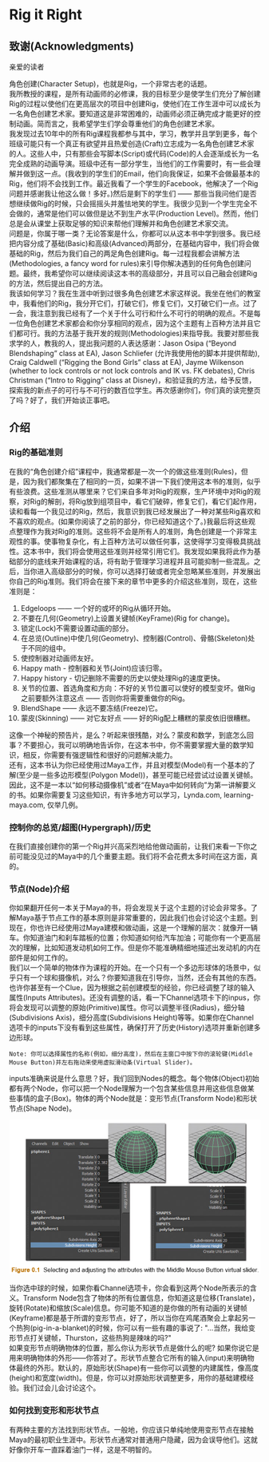 # Rig it Right

## 致谢(Acknowledgments)

亲爱的读者

角色创建(Character Setup)，也就是Rig，一个非常古老的话题。  
我所教授的课程，是所有动画师的必修课，我的目标至少是使学生们充分了解创建Rig的过程以使他们在更高层次的项目中创建Rig，使他们在工作生涯中可以成长为一名角色创建艺术家。要知道这是非常困难的，动画师必须正确完成才能更好的控制动画。简而言之，我希望学生们学会尊重他们的角色创建艺术家。  
我发现过去10年中的所有Rig课程我都参与其中，学习，教学并且学到更多，每个班级可能只有一个真正有欲望并且热爱创造(Craft)立志成为一名角色创建艺术家的人。这些人中，只有那些会写脚本(Script)或代码(Code)的人会逐渐成长为一名完全成熟的动画导演。班级中还有一部分学生，当他们的工作需要时，有一些会理解并做到这一点。(我收到的学生们的Email，他们向我保证，如果不会做最基本的Rig，他们将不会找到工作。最近我看了一个学生的Facebook，他解决了一个Rig问题并感谢我让他这么做！多好。)然后是剩下的学生们 —— 那些当我问他们是否想继续做Rig的时候，只会摇摇头并羞怯地笑的学生。我很少见到一个学生完全不会做的，通常是他们可以做但是达不到生产水平(Production Level)。然而，他们总是会从课堂上获取足够的知识来帮他们理解并和角色创建艺术家交流。  
问题是，你属于哪一类？无论答案是什么，你都可以从这本书中学到很多。我已经把内容分成了基础(Basic)和高级(Advanced)两部分，在基础内容中，我们将会做基础的Rig，然后为我们自己的两足角色创建Rig。每一过程我都会讲解方法(Methodologies, a fancy word for rules)来引导你解决遇到的任何角色创建问题。最终，我希望你可以继续阅读这本书的高级部分，并且可以自己融会创建Rig的方法，然后提出自己的方法。  
我该如何学习？我在生涯中听到过很多角色创建艺术家这样说。我坐在他们的教室中，我看他们的Rig，我分开它们，打破它们，修复它们，又打破它们一点。过了一会，我注意到我已经有了一个关于什么可行和什么不可行的明确的观点。不是每一位角色创建艺术家都会和你分享相同的观点，因为这个主题有上百种方法并且它们都可行。我的方法基于我开发的规则(Methodologies)来指导我。我要对那些我求学的人，教我的人，提出我问题的人表达感谢：Jason Osipa (“Beyond Blendshaping” class at EA), Jason Schliefer (允许我使用他的脚本并提供帮助), Craig Caldwell (“Rigging the Bond Girls” class at EA), Jayme Wilkenson (whether to lock controls or not lock controls and IK vs. FK debates), Chris Christman (“Intro to Rigging” class at Disney)，和验证我的方法，给予反馈，探索我的新点子的可行与不可行的数百位学生。再次感谢你们，你们真的读完整页了吗？好了，我们开始谈正事吧。

## 介绍

### Rig的基础准则

在我的“角色创建介绍”课程中，我通常都是一次一个的做这些准则(Rules)，但是，因为我们都聚集在了相同的一页，如果不讲一下我们使用这本书的准则，似乎有些浪费。这些准测从哪里来？它们来自多年对Rig的观察，生产环境中对Rig的观察，对Rig的解剖，将Rig放到组项目中，看它们破碎，修复它们，看它们起作用，读和看每一个我见过的Rig，然后，我意识到我已经发展出了一种对某些Rig喜欢和不喜欢的观点。(如果你阅读了之前的部分，你已经知道这个了。)我最后将这些观点整理作为我对Rig的准则。这些将不会是所有人的准则，角色创建是一个非常主观性的事。使事物复杂化，有上百种方法可以做任何事，这使得学习变得极具挑战性。这本书中，我们将会使用这些准则并经常引用它们。我发现如果我将此作为基础部分的底线来开始课程的话，将有助于管理学习进程并且可能抑制一些混乱。之后，当你进入高级部分的时候，你可以选择打破或者完全忽略某些准则，并发展出你自己的Rig准则。我们将会在接下来的章节中更多的介绍这些准则，现在，这些准则是：

1. Edgeloops —— 一个好的或坏的Rig从循环开始。
2. 不要在几何(Geometry)上设置关键帧(KeyFrame)(Rig for change)。
3. 锁定(Lock)不需要设置动画的部分。
4. 在总览(Outline)中使几何(Geometry)、控制器(Control)、骨骼(Skeleton)处于不同的组中。
5. 使控制器对动画师友好。
6. Happy math - 控制器和关节(Joint)应该归零。
7. Happy history - 切记删除不需要的历史以使处理Rig的速度更快。
8. 关节的位置、首选角度和方向：不好的关节位置可以使好的模型变坏。做Rig之前要额外注意这点 —— 否则你将需要重做你的Rig。
9. BlendShape —— 永远不要冻结(Freeze)它。
10. 蒙皮(Skinning) —— 对它友好点 —— 好的Rig配上糟糕的蒙皮依旧很糟糕。

这像一个神秘的预告片，是么？听起来很残酷，对么？蒙皮和数学，到底怎么回事？不要担心，我可以明确地告诉你，在这本书中，你不需要掌握大量的数学知识，相反，你需要有强逻辑性和很好的问题解决能力。  
还有，这本书认为你已经使用过Maya工作，并且对模型(Model)有一个基本的了解(至少是一些多边形模型(Polygon Model))，甚至可能已经尝试过设置关键帧。因此，这不是一本以“如何移动摄像机”或者“在Maya中如何转向”为第一讲解要义的书。如果你需要复习这些知识，有许多地方可以学习，Lynda.com, learning-maya.com, 仅举几例。  

### 控制你的总览/超图(Hypergraph)/历史

在我们直接创建你的第一个Rig并兴高采烈地给他做动画前，让我们来看一下你之前可能没见过的Maya中的几个重要主题。我们将不会花费太多时间在这方面，真的。

### 节点(Node)介绍

你如果翻开任何一本关于Maya的书，将会发现关于这个主题的讨论会非常多。了解Maya基于节点工作的基本原则是非常重要的，因此我们也会讨论这个主题。到现在，你也许已经使用过Maya建模和做动画，这是一个理解的层次：就像开一辆车。你知道油门和刹车踏板的位置；你知道如何给汽车加油；可能你有一个更高层次的理解，比如知道发动机如何工作。但是你不能准确精细地描述出发动机的内在部件是如何工作的。  
我们以一个简单的物体作为课程的开始。在一个只有一个多边形球体的场景中，似乎只有一个球和摄像机，对么？你要知道我在引导你，当然，还会有其他的东西。也许你甚至有一个Clue，因为根据之前创建模型的经验，你已经调整了球的输入属性(Inputs Attributes)。还没有调整的话，看一下Channel选项卡下的inpus，你将会发现可以调整的原始(Primitive)属性。你可以调整半径(Radius)，细分轴(Subdivisions Axis)，细分高度(Subdivisions Height)等等。如果你在Channel选项卡的inputs下没有看到这些属性，确保打开了历史(History)选项并重新创建多边形球。  
```
Note: 你可以选择属性的名称(例如，细分高度)，然后在主窗口中按下你的滚轮键(Middle Mouse Button)并左右拖动来使用虚拟滑动条(Virtual Slider)。
```
inputs准确来说是什么意思？好，我们回到Nodes的概念。每个物体(Object)初始都有两个Node，你可以把一个Node理解为一个包含某些信息并用这些信息做某些事情的盒子(Box)。物体的两个Node就是：变形节点(Transform Node)和形状节点(Shape Node)。  

![](./0.1.png)

当你选中球的时候，如果你看Channel选项卡，你会看到这两个Node所表示的含义。Transform Node包含了物体的所有位置信息，你知道这是位移(Translate)，旋转(Rotate)和缩放(Scale)信息。你可能不知道的是你做的所有动画的关键帧(Keyframe)都是基于所谓的变形节点，好了，所以当你在鸡尾酒聚会上拿起另一个热狗(pig-in-a-blanket)的时候，你可以有一些有趣的事说了: "...当然，我给变形节点打关键帧，Thurston，这些热狗是辣味的吗?"  
如果变形节点明确物体的位置，那么你认为形状节点是做什么的呢? 如果你说它是用来明确物体的外形——你答对了。形状节点整合它所有的输入(input)来明确物体最终的外形。默认的，原始形状(Shape)有一些你可以调整的内建属性，像高度(height)和宽度(width)。但是，你可以对原始形状调整更多，用你的基础建模经验。我们过会儿会讨论这个。  

### 如何找到变形和形状节点

有两种主要的方法找到形状节点。一般地，你应该只单纯地使用变形节点在接触Maya的最初职业生涯中。形状节点通常对普通用户隐藏，因为会误导他们。这就好像你开车一直踩着油门一样，这是不明智的。  
